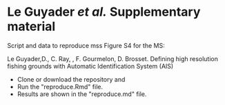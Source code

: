 Le Guyader *et al.* Supplementary material
================

Script and data to reproduce mss Figure S4 for the MS:

Le Guyader,D., C. Ray, , F. Gourmelon, D. Brosset.
Defining high resolution fishing grounds with Automatic Identification System (AIS)


* Clone or download the repository and 
* Run the "reproduce.Rmd" file.   
* Results are shown in the "reproduce.md" file.
